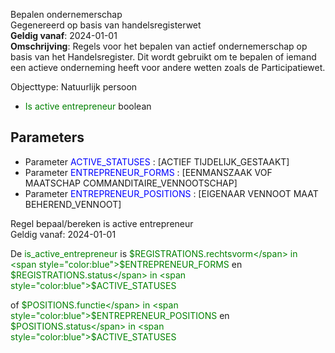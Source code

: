 Bepalen ondernemerschap \
Gegenereerd op basis van handelsregisterwet \
**Geldig vanaf**: 2024-01-01 \
**Omschrijving**: Regels voor het bepalen van actief ondernemerschap op basis van het Handelsregister. Dit wordt gebruikt om te bepalen of iemand een actieve onderneming heeft voor andere wetten zoals de Participatiewet.


Objecttype: Natuurlijk persoon
- <span style="color:green">Is active entrepreneur</span> boolean

## Parameters ##
- Parameter <span style="color:blue">ACTIVE_STATUSES</span> : [ACTIEF TIJDELIJK_GESTAAKT]
- Parameter <span style="color:blue">ENTREPRENEUR_FORMS</span> : [EENMANSZAAK VOF MAATSCHAP COMMANDITAIRE_VENNOOTSCHAP]
- Parameter <span style="color:blue">ENTREPRENEUR_POSITIONS</span> : [EIGENAAR VENNOOT MAAT BEHEREND_VENNOOT]


Regel bepaal/bereken is active entrepreneur \
Geldig vanaf: 2024-01-01

De <span style="color: green">is_active_entrepreneur</span> is
<span style="color:green">$REGISTRATIONS.rechtsvorm</span> in
		<span style="color:blue">$ENTREPRENEUR_FORMS</span>
 en <span style="color:green">$REGISTRATIONS.status</span> in
		<span style="color:blue">$ACTIVE_STATUSES</span>


 of <span style="color:green">$POSITIONS.functie</span> in
		<span style="color:blue">$ENTREPRENEUR_POSITIONS</span>
 en <span style="color:green">$POSITIONS.status</span> in
		<span style="color:blue">$ACTIVE_STATUSES</span>
